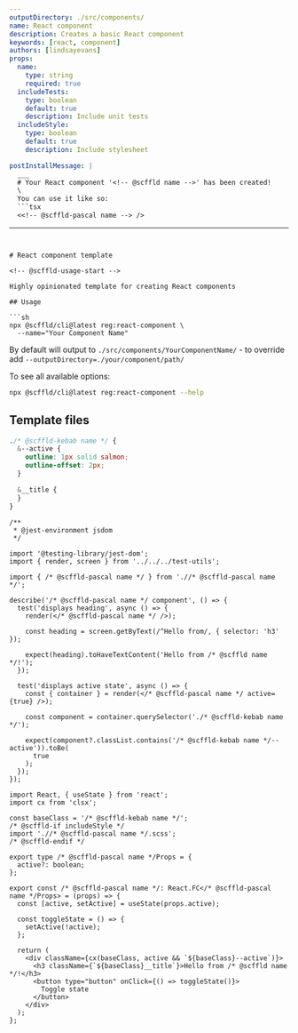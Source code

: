 ```yaml
---
outputDirectory: ./src/components/
name: React component
description: Creates a basic React component
keywords: [react, component]
authors: [lindsayevans]
props:
  name:
    type: string
    required: true
  includeTests:
    type: boolean
    default: true
    description: Include unit tests
  includeStyle:
    type: boolean
    default: true
    description: Include stylesheet

postInstallMessage: |
  ___
  # Your React component '<!-- @scffld name -->' has been created!
  \
  You can use it like so:
  ```tsx
  <<!-- @scffld-pascal name --> />
  ```
---
```


# React component template

<!-- @scffld-usage-start -->

Highly opinionated template for creating React components

## Usage

```sh
npx @scffld/cli@latest reg:react-component \
  --name="Your Component Name"
```

By default will output to `./src/components/YourComponentName/` - to override add `--outputDirectory=./your/component/path/`

To see all available options:

```sh
npx @scffld/cli@latest reg:react-component --help
```

<!-- @scffld-usage-end -->

## Template files

```scss { filename: '${ @scffld-pascal name }/${ @scffld-pascal name }.scss', condition: includeStyle }
./* @scffld-kebab name */ {
  &--active {
    outline: 1px solid salmon;
    outline-offset: 2px;
  }

  &__title {
  }
}
```

```tsx { filename: '${ @scffld-pascal name }/${ @scffld-pascal name }.test.tsx', condition: includeTests }
/**
 * @jest-environment jsdom
 */

import '@testing-library/jest-dom';
import { render, screen } from '../../../test-utils';

import { /* @scffld-pascal name */ } from './/* @scffld-pascal name */';

describe('/* @scffld-pascal name */ component', () => {
  test('displays heading', async () => {
    render(</* @scffld-pascal name */ />);

    const heading = screen.getByText(/^Hello from/, { selector: 'h3' });

    expect(heading).toHaveTextContent('Hello from /* @scffld name */!');
  });

  test('displays active state', async () => {
    const { container } = render(</* @scffld-pascal name */ active={true} />);

    const component = container.querySelector('./* @scffld-kebab name */');

    expect(component?.classList.contains('/* @scffld-kebab name */--active')).toBe(
      true
    );
  });
});
```

```tsx { filename: '${ @scffld-pascal name }/${ @scffld-pascal name }.tsx' }
import React, { useState } from 'react';
import cx from 'clsx';

const baseClass = '/* @scffld-kebab name */';
/* @scffld-if includeStyle */
import './/* @scffld-pascal name */.scss';
/* @scffld-endif */

export type /* @scffld-pascal name */Props = {
  active?: boolean;
};

export const /* @scffld-pascal name */: React.FC</* @scffld-pascal name */Props> = (props) => {
  const [active, setActive] = useState(props.active);

  const toggleState = () => {
    setActive(!active);
  };

  return (
    <div className={cx(baseClass, active && `${baseClass}--active`)}>
      <h3 className={`${baseClass}__title`}>Hello from /* @scffld name */!</h3>
      <button type="button" onClick={() => toggleState()}>
        Toggle state
      </button>
    </div>
  );
};
```

